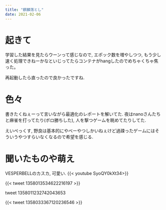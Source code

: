 ```yaml
---
title: "麒麟落とし"
date: 2021-02-06
---
```


# 起きて
学習した結果を見たらウーンって感じなので, エポック数を増やしつつ, もう少し速く処理できねーかなといじってたらコンテナがhangしたのでめちゃくちゃ焦った。

再起動したら直ったので良かったですね.

# 色々
書きたくねぇーって言いながら最適化のレポートを解いてた. 夜はnanoさんたちと麻雀を打ってたり(ボロ勝ちした), 人を撃つゲームを眺めてたりしてた.

えいぺっくす, 野良は基本的にやべーやつしかいねぇけど過疎ったゲームにはそういうやつすらいなくなるので希望を感じる.

# 聞いたものや萌え
VESPERBELLのカスカ, 可愛い.
{{< youtube SyoQY0kXt34>}}

{{< tweet 1358013534622216197 >}}

tweet 1358011232742043653

{{< tweet 1358033367120236546 >}}